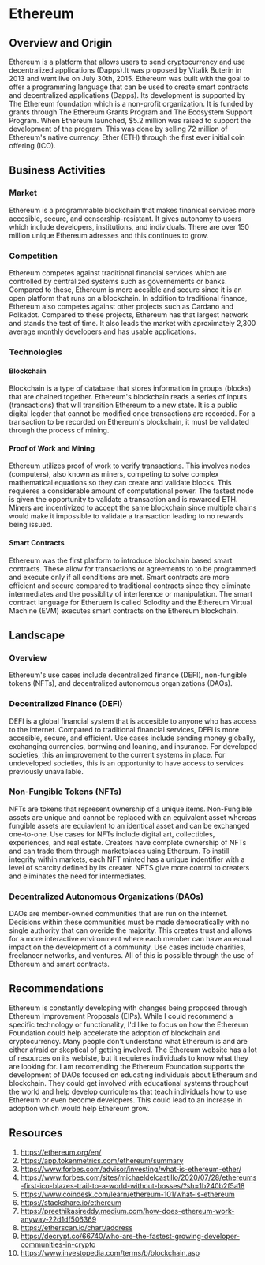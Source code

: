 # Ethereum
 
## Overview and Origin
 
Ethereum is a platform that allows users to send cryptocurrency and use decentralized applications (Dapps).It was proposed by Vitalik Buterin in 2013 and went live on July 30th, 2015. Ethereum was built with the goal to offer a programming language that can be used to create smart contracts and decentralized applications (Dapps). Its development is supported by The Ethereum foundation which is a non-profit organization. It is funded by grants through The Ethereum Grants Program and The Ecosystem Support Program. When Ethereum launched, $5.2 million was raised to support the development of the program. This was done by selling 72 million of Ethereum's native currency, Ether (ETH) through the first ever initial coin offering (ICO).
 
## Business Activities
 
### Market
 
Ethereum is a programmable blockchain that makes finanical services more accesible, secure, and censorship-resistant. It gives autonomy to users which include developers, institutions, and individuals. There are over 150 million unique Ethereum adresses and this continues to grow.
 
### Competition
 
Ethereum competes against traditional financial services which are controlled by centralized systems such as governements or banks. Compared to these, Ethereum is more accsible and secure since it is an open platform that runs on a blockchain. In addition to traditional finance, Ethereum also competes against other projects such as Cardano and Polkadot. Compared to these projects, Ethereum has that largest network and stands the test of time. It also leads the market with aproximately 2,300 average monthly developers and has usable applications.
 
### Technologies
 
#### Blockchain
 
Blockchain is a type of database that stores information in groups (blocks) that are chained together. Ethereum's blockchain reads a series of inputs (transactions) that will transition Ethereum to a new state. It is a public digital legder that cannot be modified once transactions are recorded. For a transaction to be recorded on Ethereum's blockchain, it must be validated through the process of mining.
 
#### Proof of Work and Mining
 
Ethereum utilizes proof of work to verify transactions. This involves nodes (computers), also known as miners, competing to solve complex mathematical equations so they can create and validate blocks. This requieres a considerable amount of computational power. The fastest node is given the opportunity to validate a transaction and is rewarded ETH. Miners are incentivized to accept the same blockchain since multiple chains would make it impossible to validate a transaction leading to no rewards being issued.
 
#### Smart Contracts
 
Ethereum was the first platform to introduce blockchain based smart contracts. These allow for transactions or agreements to to be programmed and execute only if all conditions are met. Smart contracts are more efficient and secure compared to traditional contracts since they eliminate intermediates and the possiblity of interference or manipulation. The smart contract language for Etheruem is called Solodity and the Ethereum Virtual Machine (EVM) executes smart contracts on the Ethereum blockchain.
 
## Landscape
 
### Overview
 
Ethereum's use cases include decentralized finance (DEFI), non-fungible tokens (NFTs), and decentralized autonomous organizations (DAOs).
 
### Decentralized Finance (DEFI)
 
DEFI is a global financial system that is accesible to anyone who has access to the internet. Compared to traditional financial services, DEFI is more accesible, secure, and efficient. Use cases include sending money globally, exchanging currencies, borrwing and loaning, and insurance. For developed societies, this an improvement to the current systems in place. For undeveloped societies, this is an opportunity to have access to services previously unavailable.
 
### Non-Fungible Tokens (NFTs)
 
NFTs are tokens that represent ownership of a unique items. Non-Fungible assets are unique and cannot be replaced with an equivalent asset whereas fungible assets are equiavlent to an identical asset and can be exchanged one-to-one. Use cases for NFTs include digital art, collectibles, experiences, and real estate. Creators have complete ownership of NFTs and can trade them through marketplaces using Ethereum. To instill integrity within markets, each NFT minted has a unique indentifier with a level of scarcity defined by its creater. NFTS give more control to creaters and eliminates the need for intermediates.
 
 
### Decentralized Autonomous Organizations (DAOs)
 
DAOs are member-owned communities that are run on the internet. Decisions within these communities must be made democratically with no single authority that can overide the majority. This creates trust and allows for a more interactive environment where each member can have an equal impact on the development of a community. Use cases include charities, freelancer networks, and ventures. All of this is possible through the use of Ethereum and smart contracts. 
 
 
## Recommendations
 
Ethereum is constantly developing with changes being proposed through Ethereum Improvement Proposals (EIPs). While I could recommend a specific technology or functionality, I'd like to focus on how the Ethereum Foundation could help accelerate the adoption of blockchain and cryptocurrency. Many people don't understand what Ethereum is and are either afraid or skeptical of getting involved. The Ethereum website has a lot of resources on its webiste, but it requieres individuals to know what they are looking for. I am recomending the Ethereum Foundation supports the development of DAOs focused on educating individuals about Ethereum and blockchain. They could get involved with educational systems throughout the world and help develop curriculems that teach individuals how to use Ethereum or even become developers. This could lead to an increase in adoption which would help Ethereum grow.
 
 
## Resources
1. https://ethereum.org/en/
2. https://app.tokenmetrics.com/ethereum/summary
3. https://www.forbes.com/advisor/investing/what-is-ethereum-ether/
4. https://www.forbes.com/sites/michaeldelcastillo/2020/07/28/ethereums-first-ico-blazes-trail-to-a-world-without-bosses/?sh=1b240b2f5a18
5. https://www.coindesk.com/learn/ethereum-101/what-is-ethereum
6. https://stackshare.io/ethereum
7. https://preethikasireddy.medium.com/how-does-ethereum-work-anyway-22d1df506369
8. https://etherscan.io/chart/address
9. https://decrypt.co/66740/who-are-the-fastest-growing-developer-communities-in-crypto
10. https://www.investopedia.com/terms/b/blockchain.asp